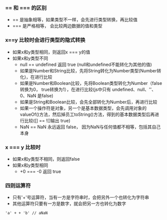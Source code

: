 ### == 和 === 的区别
- == 是抽象相等，如果类型不一样，会先进行类型转换，再比较值
- === 是严格相等， 会比较两边数据的值和类型

### x==y 比较时会进行类型的隐式转换
- 如果x和y类型相同，则返回x === y的值
- 如果x和y类型不同
  - null == undefined 返回 true (null和undefined不能转化为其他的值)
  - 如果是Number和String比较，先将String转化为Number类型(Number转化)，在进行比较
  - 如果是Number和Boolean比较，先将Boolean类型转化为Number（false转换为0， true转换为1），在进行比较(js中只有 undefined、null、''、0、NaN 是false)
  - 如果是String和Boolean比较，会先全部转化为Number后，再进行比较
  - 如果一个操作符是对象，另一个是基本数据类型，会先调用对象的valueOf()方法，然后掉员工toString()方法，得到的基本数据类型后再进行比较([] == ![]输出 true)
  - NaN == NaN 永远返回 false， 因为NaN与任何值都不相等，包括其自己本身

### x === y 比较时
- 如果x和y类型不相同，则返回false
- 如果x和y类型相同
  - +0 === -0 返回 true  

### 四则运算符
- 只有'+'号运算符，当有一方是字符串时，会把另外一个也转化为字符串
- 其他运算符只要有一方是数字，就会把另一方也转化为数字
```
'a' + + 'b' // aNaN
```